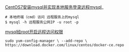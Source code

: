 [CentOS7安装mysql并实现本地服务登录远程mysql](https://developer.aliyun.com/article/285398)_

```shell
# 本地终端（cmd）访问 远程服务上的mysql
$ mysql -h 远程服务公网IP -u root -p
```



[mysql给root开启远程访问权限](https://www.cnblogs.com/goxcheer/p/8797377.html)

```
sudo yum-config-manager \ --add-repo \  https://download.docker.com/linux/centos/docker-ce.repo
```
